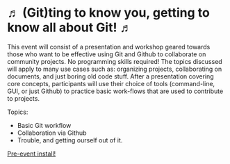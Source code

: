 ♬ (Git)ting to know you, getting to know all about Git! ♬
=========================================================

This event will consist of a presentation and workshop geared towards those who want to be effective using Git and Github to collaborate on community projects. No programming skills required! The topics discussed will apply to many use cases such as: organizing projects, collaborating on documents, and just boring old code stuff.
After a presentation covering core concepts, participants will use their choice of tools (command-line, GUI, or just Github) to practice basic work-flows that are used to contribute to projects.

Topics:
- Basic Git workflow
- Collaboration via Github
- Trouble, and getting ourself out of it.

[Pre-event install!](https://github.com/mikedillion/gitting_to_know_you/blob/master/pre-event_install.md)
